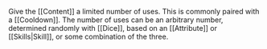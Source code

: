 Give the [[Content]] a limited number of uses. This is commonly paired with a [[Cooldown]]. The number of uses can be an arbitrary number, determined randomly with [[Dice]], based on an [[Attribute]] or [[Skills|Skill]], or some combination of the three.